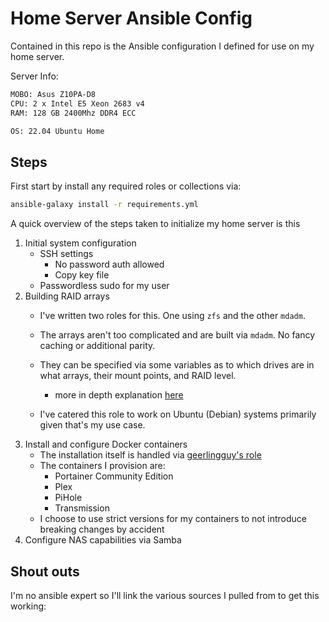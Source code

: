 # Home Server Ansible Config

Contained in this repo is the Ansible configuration I defined for use on my home server. 

Server Info:

```txt
MOBO: Asus Z10PA-D8 
CPU: 2 x Intel E5 Xeon 2683 v4
RAM: 128 GB 2400Mhz DDR4 ECC

OS: 22.04 Ubuntu Home
```


## Steps

First start by install any required roles or collections via:

```sh
ansible-galaxy install -r requirements.yml
```


A quick overview of the steps taken to initialize my home server is this

1. Initial system configuration
    - SSH settings
       - No password auth allowed
       - Copy key file
    - Passwordless sudo for my user
2. Building RAID arrays
    - I've written two roles for this. One using `zfs` and the other `mdadm`. 

    - The arrays aren't too complicated and are built via `mdadm`. No fancy caching or additional parity. 
    - They can be specified via some variables as to which drives are in what arrays, their mount points, and RAID level.
       - more in depth explanation [here]()
    - I've catered this role to work on Ubuntu (Debian) systems primarily given that's my use case.
3. Install and configure Docker containers
    - The installation itself is handled via [geerlingguy's role]()
    - The containers I provision are:
        - Portainer Community Edition
        - Plex
        - PiHole
        - Transmission
    - I choose to use strict versions for my containers to not introduce breaking changes by accident
4. Configure NAS capabilities via Samba 

## Shout outs

I'm no ansible expert so I'll link the various sources I pulled from to get this working:

